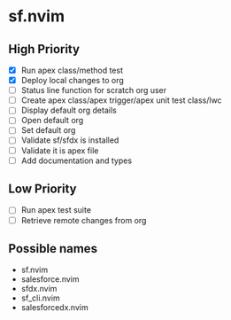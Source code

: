 # sf.nvim

## High Priority

- [x] Run apex class/method test
- [x] Deploy local changes to org
- [ ] Status line function for scratch org user
- [ ] Create apex class/apex trigger/apex unit test class/lwc
- [ ] Display default org details
- [ ] Open default org
- [ ] Set default org
- [ ] Validate sf/sfdx is installed
- [ ] Validate it is apex file
- [ ] Add documentation and types

## Low Priority

- [ ] Run apex test suite
- [ ] Retrieve remote changes from org

## Possible names

- sf.nvim
- salesforce.nvim
- sfdx.nvim
- sf_cli.nvim
- salesforcedx.nvim
